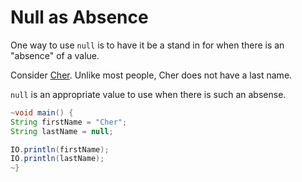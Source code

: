 # Null as Absence

One way to use `null` is to have it be a stand in for when there is
an "absence" of a value.

Consider [Cher](https://en.wikipedia.org/wiki/Cher). Unlike most people,
Cher does not have a last name.

`null` is an appropriate value to use when there is such an absense.

```java
~void main() {
String firstName = "Cher";
String lastName = null;

IO.println(firstName);
IO.println(lastName);
~}
```
